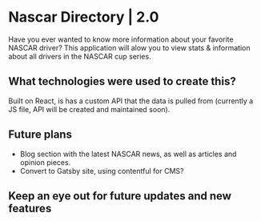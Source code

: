# Nascar Directory | 2.0

Have you ever wanted to know more information about your favorite NASCAR driver? This application will alow you to view stats & information about all drivers in the NASCAR cup series.

## What technologies were used to create this?
Built on React, is has a custom API that the data is pulled from (currently a JS file, API will be created and maintained soon).

## Future plans 
* Blog section with the latest NASCAR news, as well as articles and opinion pieces.
* Convert to Gatsby site, using contentful for CMS?

## Keep an eye out for future updates and new features
